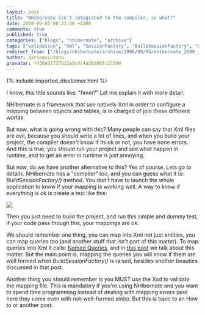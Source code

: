 ```yaml
---
layout: post
title: "NHibernate isn't integrated to the compiler, so what?"
date: 2008-09-05 00:23:00 +1200
comments: true
published: true
categories: ["blogs", "nhibernate", "archive"]
tags: ["validation", "Xml", "SessionFactory", "BuildSessionFactory", "Xsd", "Named Query"]
redirect_from: ["/blogs/nhibernate/archive/2008/09/04/nhibernate_2D00_isnt_2D00_integrated_2D00_to_2D00_the_2D00_compiler_2D00_so_2D00_what.aspx/", "/blogs/nhibernate/archive/2008/09/04/nhibernate_2d00_isnt_2d00_integrated_2d00_to_2d00_the_2d00_compiler_2d00_so_2d00_what.aspx/"]
author: darioquintana
gravatar: f436801727b13a5c4c4a38380fc17290
---
```

{% include imported_disclaimer.html %}
<p>I know, this title sounds like: "hmm?" Let me explain it with more detail.</p>
<p>NHibernate is a framework that use natively Xml in order to configure a mapping between objects and tables, is in charged of join these different worlds. </p>
<p>But now, what is going wrong with this? Many people can say that Xml files are evil, because you should write a lot of lines, and when you build your project, the compiler doesn't know if its ok or not, you have none errors. And this is true, you should run your project and see what happen in runtime, and to get an error in runtime is just annoying.</p>
<p>But now, do we have another alternative to this? Yes of course. Lets go to details. NHibernate has a "compiler" too, and you can guess what it is: <em>BuildSessionFactory()</em> method. You don't have to launch the whole application to know if your mapping is working well. A way to know if everything is ok is create a test like this:</p>
<p><img src="http://darioquintana.com.ar/files/CanBuild.png" /></p>
<p>Then you just need to build the project, and run this simple and dummy test, if your code pass though this, your mappings are ok.</p>
<p>We should remember one thing, you can map into Xml not just entities, you can map queries too (and another stuff that isn't part of this matter). To map queries into Xml it calls: <a href="/doc/nh/en/#manipulatingdata-queryinterface">Named Queries</a>, and in <a href="http://darioquintana.com.ar/blogging/?p=7">this post</a> we talk about this matter. But the main point is, mapping the queries you will know if them are well formed when <em>BuildSessionFactory()</em> is raised, besides another beauties discussed in that post.</p>
<p>Another thing you should remember is you MUST use the Xsd to validate the mapping file. This is mandatory if you're using NHibernate and you want to spend time programming instead of dealing with mapping errors (and here they come even with not-well-formed xmls). But this is topic to an How to or another post.</p>
